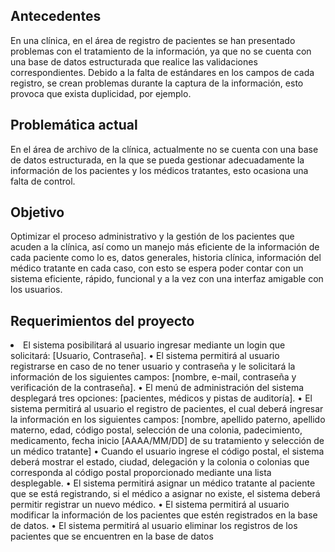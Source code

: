 <h2>Antecedentes</h2>
En una clínica, en el área de registro de pacientes se han 
presentado problemas con el tratamiento de la información, ya que no se 
cuenta con una base de datos estructurada que realice las validaciones 
correspondientes. Debido a la falta de estándares en los campos de cada 
registro, se crean problemas durante la captura de la información, esto 
provoca que exista duplicidad, por ejemplo.

<h2>Problemática actual</h2>
En el área de archivo de la clínica, actualmente no se cuenta con una 
base de datos estructurada, en la que se pueda gestionar 
adecuadamente la información de los pacientes y los médicos tratantes, 
esto ocasiona una falta de control.

<h2>Objetivo</h2>
Optimizar el proceso administrativo y la gestión de los pacientes que 
acuden a la clínica, así como un manejo más eficiente de la información 
de cada paciente como lo es, datos generales, historia clínica, 
información del médico tratante en cada caso, con esto se espera poder 
contar con un sistema eficiente, rápido, funcional y a la vez con una 
interfaz amigable con los usuarios.

<h2>Requerimientos del proyecto</h2>
<li>El sistema posibilitará al usuario ingresar mediante un login que 
solicitará: [Usuario, Contraseña].
• El sistema permitirá al usuario registrarse en caso de no tener 
usuario y contraseña y le solicitará la información de los siguientes 
campos: [nombre, e-mail, contraseña y verificación de la 
contraseña].
• El menú de administración del sistema desplegará tres opciones: 
[pacientes, médicos y pistas de auditoría].
• El sistema permitirá al usuario el registro de pacientes, el cual 
deberá ingresar la información en los siguientes campos: 
[nombre, apellido paterno, apellido materno, edad, código postal,
selección de una colonia, padecimiento, medicamento, fecha 
inicio [AAAA/MM/DD] de su tratamiento y selección de un médico 
tratante]
• Cuando el usuario ingrese el código postal, el sistema deberá 
mostrar el estado, ciudad, delegación y la colonia o colonias que 
corresponda al código postal proporcionado mediante una lista 
desplegable.
• El sistema permitirá asignar un médico tratante al paciente que se 
está registrando, si el médico a asignar no existe, el sistema 
deberá permitir registrar un nuevo médico.
• El sistema permitirá al usuario modificar la información de los 
pacientes que estén registrados en la base de datos.
• El sistema permitirá al usuario eliminar los registros de los 
pacientes que se encuentren en la base de datos
